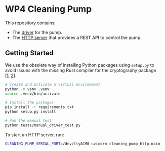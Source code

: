 # WP4 Cleaning Pump

This repository contains:

- The [driver](./cleaning_pump_driver/) for the pump.
- The [HTTP server](./cleaning_pump_http/) that provides a REST API to control the pump.

## Getting Started

We use the obsolete way of installing Python packages using `setup.py` to avoid issues with the missing Rust compiler for the cryptography package [[1](https://github.com/pyca/cryptography/issues/5771#issuecomment-775016788), [2](https://cryptography.io/en/latest/faq/#why-does-cryptography-require-rust)].

```bash
# Create and activate a virtual environment
python -m venv .venv
source .venv/bin/activate

# Install the packages
pip install -r requirements.txt
python setup.py install

# Run the manual test
python tests/manual_driver_test.py
```

To start an HTTP server, run:

```bash
CLEANING_PUMP_SERIAL_PORT=/dev/ttyACM0 uvicorn cleaning_pump_http.main:app --host "0.0.0.0" --port 8080
```
